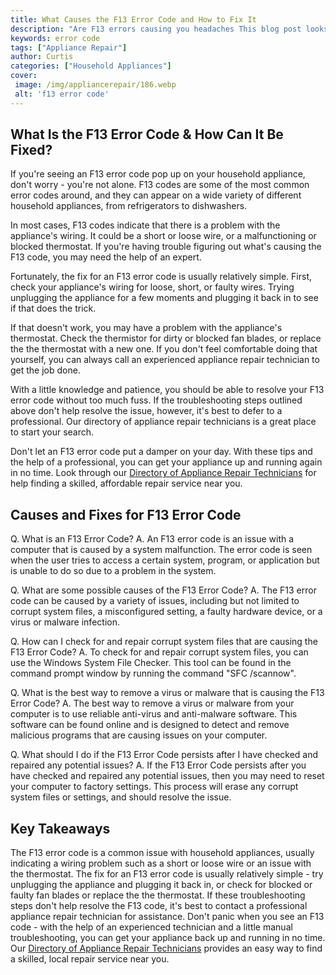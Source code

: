 ```yaml
---
title: What Causes the F13 Error Code and How to Fix It
description: "Are F13 errors causing you headaches This blog post looks at the possible causes and provides helpful guidance on how to fix them"
keywords: error code
tags: ["Appliance Repair"]
author: Curtis
categories: ["Household Appliances"]
cover: 
 image: /img/appliancerepair/186.webp
 alt: 'f13 error code'
---
```

## What Is the F13 Error Code & How Can It Be Fixed?

If you're seeing an F13 error code pop up on your household appliance, don't worry - you're not alone. F13 codes are some of the most common error codes around, and they can appear on a wide variety of different household appliances, from refrigerators to dishwashers.

In most cases, F13 codes indicate that there is a problem with the appliance's wiring. It could be a short or loose wire, or a malfunctioning or blocked thermostat. If you're having trouble figuring out what's causing the F13 code, you may need the help of an expert.

Fortunately, the fix for an F13 error code is usually relatively simple. First, check your appliance's wiring for loose, short, or faulty wires. Trying unplugging the appliance for a few moments and plugging it back in to see if that does the trick.

If that doesn't work, you may have a problem with the appliance's thermostat. Check the thermistor for dirty or blocked fan blades, or replace the the thermostat with a new one. If you don't feel comfortable doing that yourself, you can always call an experienced appliance repair technician to get the job done. 

With a little knowledge and patience, you should be able to resolve your F13 error code without too much fuss. If the troubleshooting steps outlined above don't help resolve the issue, however, it's best to defer to a professional. Our directory of appliance repair technicians is a great place to start your search. 

Don't let an F13 error code put a damper on your day. With these tips and the help of a professional, you can get your appliance up and running again in no time. Look through our [Directory of Appliance Repair Technicians](./pages/appliance-repair-technicians) for help finding a skilled, affordable repair service near you.

## Causes and Fixes for F13 Error Code

Q. What is an F13 Error Code? 
A. An F13 error code is an issue with a computer that is caused by a system malfunction. The error code is seen when the user tries to access a certain system, program, or application but is unable to do so due to a problem in the system.

Q. What are some possible causes of the F13 Error Code?
A. The F13 error code can be caused by a variety of issues, including but not limited to corrupt system files, a misconfigured setting, a faulty hardware device, or a virus or malware infection.

Q. How can I check for and repair corrupt system files that are causing the F13 Error Code?
A. To check for and repair corrupt system files, you can use the Windows System File Checker. This tool can be found in the command prompt window by running the command "SFC /scannow".

Q. What is the best way to remove a virus or malware that is causing the F13 Error Code?
A. The best way to remove a virus or malware from your computer is to use reliable anti-virus and anti-malware software. This software can be found online and is designed to detect and remove malicious programs that are causing issues on your computer.

Q. What should I do if the F13 Error Code persists after I have checked and repaired any potential issues?
A. If the F13 Error Code persists after you have checked and repaired any potential issues, then you may need to reset your computer to factory settings. This process will erase any corrupt system files or settings, and should resolve the issue.

## Key Takeaways
The F13 error code is a common issue with household appliances, usually indicating a wiring problem such as a short or loose wire or an issue with the thermostat.
The fix for an F13 error code is usually relatively simple - try unplugging the appliance and plugging it back in, or check for blocked or faulty fan blades or replace the the thermostat.
If these troubleshooting steps don't help resolve the F13 code, it's best to contact a professional appliance repair technician for assistance.
Don't panic when you see an F13 code - with the help of an experienced technician and a little manual troubleshooting, you can get your appliance back up and running in no time.
Our [Directory of Appliance Repair Technicians](./pages/appliance-repair-technicians) provides an easy way to find a skilled, local repair service near you.

